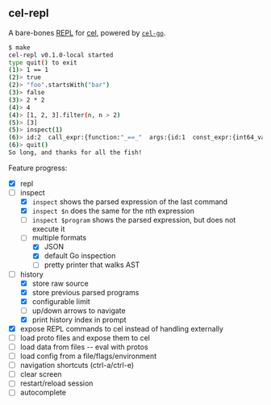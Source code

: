 ## cel-repl

A bare-bones [REPL](https://en.wikipedia.org/wiki/Read%E2%80%93eval%E2%80%93print_loop) for [cel](https://github.com/google/cel-spec), powered by [`cel-go`](https://github.com/google/cel-go).

```bash
$ make
cel-repl v0.1.0-local started
type quit() to exit
(1)> 1 == 1
(2)> true
(2)> "foo".startsWith("bar")
(3)> false
(3)> 2 * 2             
(4)> 4
(4)> [1, 2, 3].filter(n, n > 2)
(5)> [3]
(5)> inspect(1)
(6)> id:2  call_expr:{function:"_==_"  args:{id:1  const_expr:{int64_value:1}}  args:{id:3  const_expr:{int64_value:1}}}
(6)> quit()
So long, and thanks for all the fish!
```

Feature progress:
- [x] repl
- [ ] inspect
    - [x] `inspect` shows the parsed expression of the last command
    - [x] `inspect $n` does the same for the nth expression
    - [ ] `inspect $program` shows the parsed expression, but does not execute it
    - [ ] multiple formats
        - [x] JSON
        - [x] default Go inspection
        - [ ] pretty printer that walks AST
- [ ] history
    - [x] store raw source
    - [x] store previous parsed programs
    - [x] configurable limit
    - [ ] up/down arrows to navigate
    - [x] print history index in prompt
- [x] expose REPL commands to cel instead of handling externally
- [ ] load proto files and expose them to cel
- [ ] load data from files -- eval with protos
- [ ] load config from a file/flags/environment
- [ ] navigation shortcuts (ctrl-a/ctrl-e)
- [ ] clear screen
- [ ] restart/reload session
- [ ] autocomplete
